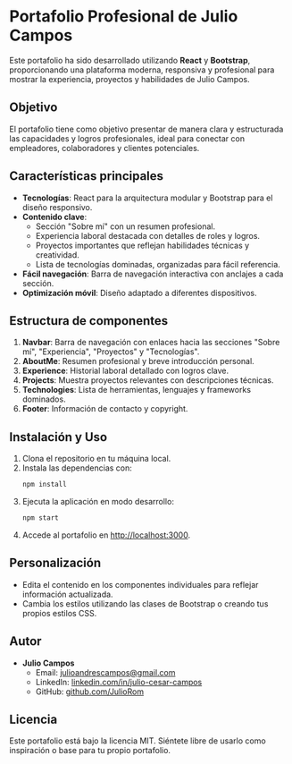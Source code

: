 # Portafolio Profesional de Julio Campos

Este portafolio ha sido desarrollado utilizando **React** y **Bootstrap**, proporcionando una plataforma moderna, responsiva y profesional para mostrar la experiencia, proyectos y habilidades de Julio Campos.

## Objetivo
El portafolio tiene como objetivo presentar de manera clara y estructurada las capacidades y logros profesionales, ideal para conectar con empleadores, colaboradores y clientes potenciales.

## Características principales
- **Tecnologías**: React para la arquitectura modular y Bootstrap para el diseño responsivo.
- **Contenido clave**:
  - Sección "Sobre mí" con un resumen profesional.
  - Experiencia laboral destacada con detalles de roles y logros.
  - Proyectos importantes que reflejan habilidades técnicas y creatividad.
  - Lista de tecnologías dominadas, organizadas para fácil referencia.
- **Fácil navegación**: Barra de navegación interactiva con anclajes a cada sección.
- **Optimización móvil**: Diseño adaptado a diferentes dispositivos.

## Estructura de componentes
1. **Navbar**: Barra de navegación con enlaces hacia las secciones "Sobre mí", "Experiencia", "Proyectos" y "Tecnologías".
2. **AboutMe**: Resumen profesional y breve introducción personal.
3. **Experience**: Historial laboral detallado con logros clave.
4. **Projects**: Muestra proyectos relevantes con descripciones técnicas.
5. **Technologies**: Lista de herramientas, lenguajes y frameworks dominados.
6. **Footer**: Información de contacto y copyright.

## Instalación y Uso
1. Clona el repositorio en tu máquina local.
2. Instala las dependencias con:
   ```bash
   npm install
   ```
3. Ejecuta la aplicación en modo desarrollo:
   ```bash
   npm start
   ```
4. Accede al portafolio en [http://localhost:3000](http://localhost:3000).

## Personalización
- Edita el contenido en los componentes individuales para reflejar información actualizada.
- Cambia los estilos utilizando las clases de Bootstrap o creando tus propios estilos CSS.

## Autor
- **Julio Campos**
  - Email: julioandrescampos@gmail.com
  - LinkedIn: [linkedin.com/in/julio-cesar-campos](https://linkedin.com/in/julio-cesar-campos)
  - GitHub: [github.com/JulioRom](https://github.com/JulioRom)

## Licencia
Este portafolio está bajo la licencia MIT. Siéntete libre de usarlo como inspiración o base para tu propio portafolio.

